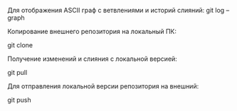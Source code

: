 Для отображения ASCII граф с ветвлениями и историй слияний:
git log –graph

Копирование внешнего репозитория на локальный ПК:

git clone

Получение изменений и слияния с локальной версией:

 git pull

Для отправления локальной версии репозитория на внешний:

git push
